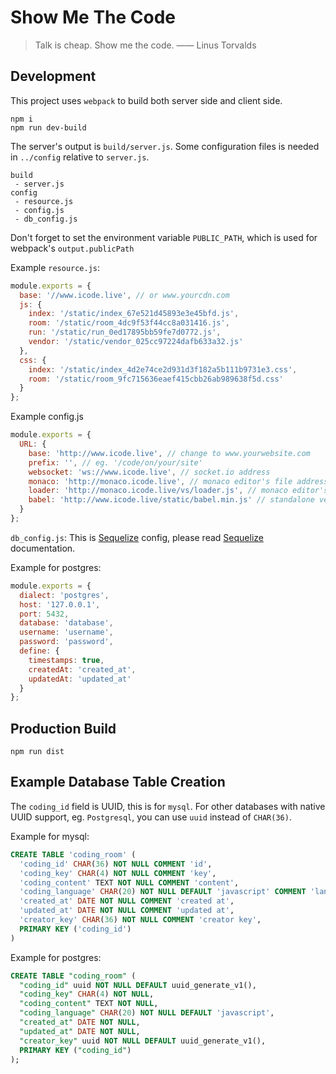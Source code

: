 # Show Me The Code

> Talk is cheap. Show me the code. —— Linus Torvalds

## Development

This project uses `webpack` to build both server side and client side.

```
npm i
npm run dev-build
```

The server's output is `build/server.js`. Some configuration files is needed in `../config` relative to `server.js`.

```
build
 - server.js
config
 - resource.js
 - config.js
 - db_config.js
```

Don't forget to set the environment variable `PUBLIC_PATH`, which is used for webpack's `output.publicPath`

Example `resource.js`:

```js
module.exports = {
  base: '//www.icode.live', // or www.yourcdn.com
  js: {
    index: '/static/index_67e521d45893e3e45bfd.js',
    room: '/static/room_4dc9f53f44cc8a031416.js',
    run: '/static/run_0ed17895bb59fe7d0772.js',
    vendor: '/static/vendor_025cc97224dafb633a32.js'
  },
  css: {
    index: '/static/index_4d2e74ce2d931d3f182a5b111b9731e3.css',
    room: '/static/room_9fc715636eaef415cbb26ab989638f5d.css'
  }
};
```

Example config.js

```js
module.exports = {
  URL: {
    base: 'http://www.icode.live', // change to www.yourwebsite.com
    prefix: '', // eg. '/code/on/your/site'
    websocket: 'ws://www.icode.live', // socket.io address
    monaco: 'http://monaco.icode.live', // monaco editor's file address, will be changed in future since monaco editor has released an es module build
    loader: 'http://monaco.icode.live/vs/loader.js', // monaco editor's AMD loader, will be changed in future since monaco editor has released an es module build
    babel: 'http://www.icode.live/static/babel.min.js' // standalone version babel file, will be changed in future
  }
};
```

`db_config.js`:
This is <a href="http://docs.sequelizejs.com">Sequelize</a> config, please read <a href="http://docs.sequelizejs.com">Sequelize</a> documentation.

Example for postgres:
```js
module.exports = {
  dialect: 'postgres',
  host: '127.0.0.1',
  port: 5432,
  database: 'database',
  username: 'username',
  password: 'password',
  define: {
    timestamps: true,
    createdAt: 'created_at',
    updatedAt: 'updated_at'
  }
};
```

## Production Build

```
npm run dist
```

## Example Database Table Creation

The `coding_id` field is UUID, this is for `mysql`. For other databases with native UUID support, eg. `Postgresql`, you can use `uuid` instead of `CHAR(36)`.

Example for mysql:
```sql
CREATE TABLE 'coding_room' (
  'coding_id' CHAR(36) NOT NULL COMMENT 'id',
  'coding_key' CHAR(4) NOT NULL COMMENT 'key',
  'coding_content' TEXT NOT NULL COMMENT 'content',
  'coding_language' CHAR(20) NOT NULL DEFAULT 'javascript' COMMENT 'language',
  'created_at' DATE NOT NULL COMMENT 'created at',
  'updated_at' DATE NOT NULL COMMENT 'updated at',
  'creator_key' CHAR(36) NOT NULL COMMENT 'creator key',
  PRIMARY KEY ('coding_id')
)
```
Example for postgres:
```sql
CREATE TABLE "coding_room" (
  "coding_id" uuid NOT NULL DEFAULT uuid_generate_v1(),
  "coding_key" CHAR(4) NOT NULL,
  "coding_content" TEXT NOT NULL,
  "coding_language" CHAR(20) NOT NULL DEFAULT 'javascript',
  "created_at" DATE NOT NULL,
  "updated_at" DATE NOT NULL,
  "creator_key" uuid NOT NULL DEFAULT uuid_generate_v1(),
  PRIMARY KEY ("coding_id")
);
```
